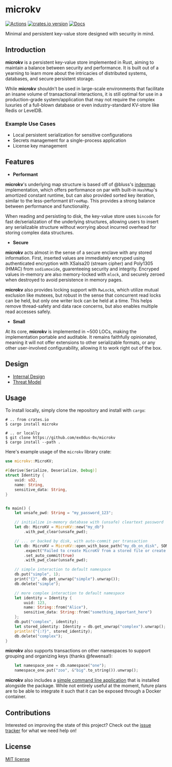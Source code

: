 # microkv

[![Actions][actions-badge]][actions-url]
[![crates.io version][crates-microkv-badge]][crates-microkv]
[![Docs][docs-badge]][docs.rs]

[actions-badge]: https://github.com/ex0dus-0x/microkv/workflows/CI/badge.svg?branch=master
[actions-url]: https://github.com/ex0dus-0x/microkv/actions

[crates-microkv-badge]: https://img.shields.io/crates/v/microkv.svg
[crates-microkv]: https://crates.io/crates/microkv

[docs-badge]: https://docs.rs/microkv/badge.svg
[docs.rs]: https://docs.rs/microkv

Minimal and persistent key-value store designed with security in mind.

## Introduction

__microkv__ is a persistent key-value store implemented in Rust, aiming to maintain a balance between security and performance. It is built out of a yearning to learn more about the intricacies of distributed systems, databases, and secure persistent storage.

While __microkv__ shouldn't be used in large-scale environments that facilitate an insane volume of transactional interactions,
it is still optimal for use in a production-grade system/application that may not require the complex luxuries of a
full-blown database or even industry-standard KV-store like Redis or LevelDB.

### Example Use Cases

* Local persistent serialization for sensitive configurations
* Secrets management for a single-process application
* License key management

## Features

* __Performant__

__microkv__'s underlying map structure is based off of @bluss's [indexmap](https://github.com/bluss/indexmap) implementation, which offers performance on par with built-in `HashMap`'s amortized constant runtime, but can also provided sorted key iteration, similar to the less-performant `BTreeMap`. This provides a strong balance between performance and functionality.

When reading and persisting to disk, the key-value store uses `bincode` for fast de/serialization of the underlying structures, allowing users to insert any serializable structure without worrying about incurred overhead for storing complex data structures.

* __Secure__

__microkv__ acts almost in the sense of a secure enclave with any stored information. First, inserted values are immediately encryped using authenticated encryption with XSalsa20 (stream cipher) and Poly1305 (HMAC) from `sodiumoxide`, guarenteeing security and integrity. Encryped values in-memory are also memory-locked with `mlock`, and securely zeroed when destroyed to avoid persistence in memory pages.

__microkv__ also provides locking support with `RwLock`s, which utilize mutual exclusion like mutexes, but robust in the sense that concurrent read locks can be held, but only one writer lock can be held at a time. This helps remove thread-safety and data race concerns, but also enables multiple read accesses safely.

* __Small__

At its core, __microkv__ is implemented in ~500 LOCs, making the implementation portable and auditable. It remains faithfully opinionated, meaning it will not offer extensions to other serializable formats, or any other user-involved configurability, allowing it to work right out of the box.

## Design

* [Internal Design](https://github.com/ex0dus-0x/microkv/wiki)
* [Threat Model](https://github.com/ex0dus-0x/microkv/wiki/Threat-Model)

## Usage

To install locally, simply clone the repository and install with `cargo`:

```
# .. from crates.io
$ cargo install microkv

# .. or locally
$ git clone https://github.com/ex0dus-0x/microkv
$ cargo install --path .
```

Here's example usage of the `microkv` library crate:

```rust
use microkv::MicroKV;

#[derive(Serialize, Deserialize, Debug)]
struct Identity {
    uuid: u32,
    name: String,
    sensitive_data: String,
}


fn main() {
    let unsafe_pwd: String = "my_password_123";

    // initialize in-memory database with (unsafe) cleartext password
    let db: MicroKV = MicroKV::new("my_db")
        .with_pwd_clear(unsafe_pwd);

    // ... or backed by disk, with auto-commit per transaction
    let db: MicroKV = MicroKV::open_with_base_path("my_db_on_disk", SOME_PATH)
        .expect("Failed to create MicroKV from a stored file or create MicroKV for this file")
        .set_auto_commit(true)
        .with_pwd_clear(unsafe_pwd);

    // simple interaction to default namespace
    db.put("simple", 1);
    print("{}", db.get_unwrap("simple").unwrap());
    db.delete("simple");

    // more complex interaction to default namespace
    let identity = Identity {
        uuid: 123,
        name: String::from("Alice"),
        sensitive_data: String::from("something_important_here")
    };
    db.put("complex", identity);
    let stored_identity: Identity = db.get_unwrap("complex").unwrap();
    println!("{:?}", stored_identity);
    db.delete("complex");
}
```

__microkv__ also supports transactions on other namespaces to support grouping and
organizing keys (thanks @fewensa!):

```rust
    let namespace_one = db.namespace("one");
    namespace_one.put("zoo", &"big".to_string()).unwrap();
```

__microkv__ also includes a [simple command line application](https://github.com/ex0dus-0x/microkv/tree/master/cli)
that is installed alongside the package. While not entirely useful at the moment, future plans are to be able 
to integrate it such that it can be exposed through a Docker container.

## Contributions

Interested on improving the state of this project? Check out the [issue tracker](https://github.com/ex0dus-0x/microkv/issues) for what we need help on!

## License

[MIT license](https://codemuch.tech/docs/license.txt)
